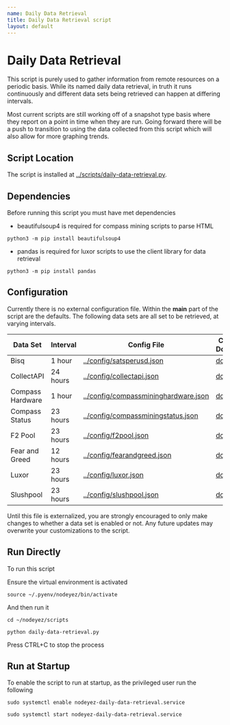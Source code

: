 ```yaml
---
name: Daily Data Retrieval
title: Daily Data Retrieval script
layout: default
---
```


# Daily Data Retrieval

This script is purely used to gather information from remote resources on a
periodic basis.  While its named daily data retrieval, in truth it runs
continuously and different data sets being retrieved can happen at differing
intervals.

Most current scripts are still working off of a snapshot type basis where
they report on a point in time when they are run.  Going forward there will
be a push to transition to using the data collected from this script which
will also allow for more graphing trends.

## Script Location

The script is installed at 
[../scripts/daily-data-retrieval.py](../scripts/daily-data-retrieval.py).

## Dependencies

Before running this script you must have met dependencies

- beautifulsoup4 is required for compass mining scripts to parse HTML

```shell
python3 -m pip install beautifulsoup4
```

- pandas is required for luxor scripts to use the client library for data retrieval

```shell
python3 -m pip install pandas
```

## Configuration

Currently there is no external configuration file.  Within the __main__ part
of the script are the defaults.  The following data sets are all set to be
retrieved, at varying intervals.

| Data Set | Interval | Config File | Configuration Documentation |
| --- | --- | --- | --- |
| Bisq | 1 hour | [../config/satsperusd.json](../sample-config/satsperusd.json) | [doc](./script-satsperusd.md) |
| CollectAPI | 24 hours | [../config/collectapi.json](../sample-config/collectapi.json) | [doc](./config-collectapi.md) |
| Compass Hardware | 1 hour | [../config/compassmininghardware.json](../sample-config/compassmininghardware.json) | [doc](./script-compassmininghardware.md) |
| Compass Status | 23 hours | [../config/compassminingstatus.json](../sample-config/compassminingstatus.json) | [doc](./script-compassminingstatus.md) |
| F2 Pool | 23 hours | [../config/f2pool.json](../sample-config/f2pool.json) | [doc](./script-f2pool.md) |
| Fear and Greed | 12 hours | [../config/fearandgreed.json](../sample/config/fearandgreed.json) | [doc](./script-fearandgreed.md) |
| Luxor | 23 hours | [../config/luxor.json](../sample-config/luxor.json) | [doc](./script-luxor-mining-hashrate.md) |
| Slushpool | 23 hours | [../config/slushpool.json](../sample-config/slushpool.json) | [doc](./script-slushpool.md) |

Until this file is externalized, you are strongly encouraged to only make
changes to whether a data set is enabled or not.  Any future updates may
overwrite your customizations to the script.

## Run Directly

To run this script

Ensure the virtual environment is activated

```shell
source ~/.pyenv/nodeyez/bin/activate
```

And then run it

```shell
cd ~/nodeyez/scripts

python daily-data-retrieval.py
```

Press CTRL+C to stop the process

## Run at Startup

To enable the script to run at startup, as the privileged user run the following

```shell
sudo systemctl enable nodeyez-daily-data-retrieval.service

sudo systemctl start nodeyez-daily-data-retrieval.service
```
